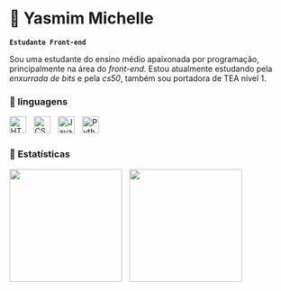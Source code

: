 # 🌸 Yasmim Michelle

**`Estudante Front-end`**

Sou uma estudante do ensino médio apaixonada por programação, principalmente na área do *front-end*. Estou atualmente estudando pela *enxurrada de bits* e pela *cs50*, também sou portadora de TEA nível 1.


### 🌸 linguagens

<img
  align="left"
  alt ="HTML"
  title ="HTML"
  width="30px"
  style="padding-right: 10px;"
  src="https://cdn.jsdelivr.net/gh/devicons/devicon@latest/icons/html5/html5-original.svg" />

  <img
  align="left"
  alt ="CSS"
  title ="CSS"
  width="30px"
  style="padding-right: 10px;"
  src="https://cdn.jsdelivr.net/gh/devicons/devicon@latest/icons/css3/css3-original.svg" />

  
  <img 
  align="left"
  alt ="Java-script"
  title ="Java-script"
  width="30px"
  style="padding-right: 10px;"
  src="https://cdn.jsdelivr.net/gh/devicons/devicon@latest/icons/javascript/javascript-original.svg" />

  
  <img 
  align="left"
  alt ="Python"
  title ="Python"
  width="30px"
  style="padding-right: 10px;"
  src="https://cdn.jsdelivr.net/gh/devicons/devicon@latest/icons/python/python-original.svg" />

  <br>
  <br>

  ### 🌸 Estatísticas

<img 
  align="left"
  height="200px"
  style="padding-right: 10px;"
  src="https://github-readme-stats.vercel.app/api?username=Puquismo&show_icons=true&theme=dracula&include_all_commits=true&locale=pt-br" />

<img 
  align="left"
  height="200px"
  style="padding-right: 10px;"
  src="https://github-readme-stats.vercel.app/api/top-langs/?username=Puquismo&theme=dracula&locale=pt-br&layout=compact&custom_title=Tecnologias&lang_count=9" />

          
          
        
          

